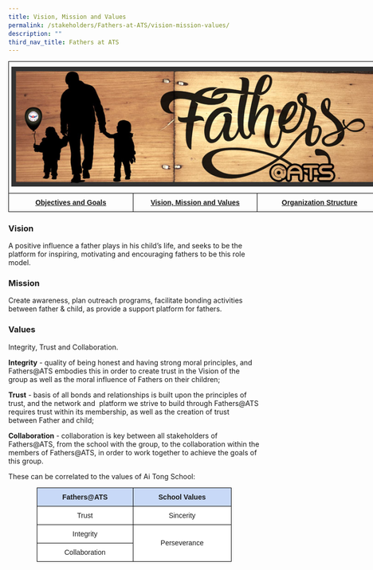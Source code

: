 ```yaml
---
title: Vision, Mission and Values
permalink: /stakeholders/Fathers-at-ATS/vision-mission-values/
description: ""
third_nav_title: Fathers at ATS
---
```

<style type="text/css">
.tg  {border-collapse:collapse;border-spacing:0;margin:0px auto;}
.tg td{border-color:black;border-style:solid;border-width:1px;font-family:Arial, sans-serif;font-size:14px;
  overflow:hidden;padding:10px 5px;word-break:normal;}
.tg th{border-color:black;border-style:solid;border-width:1px;font-family:Arial, sans-serif;font-size:14px;
  font-weight:normal;overflow:hidden;padding:10px 5px;word-break:normal;}
.tg .tg-baqh{text-align:center;vertical-align:top}
.tg .tg-8d8j{text-align:center;vertical-align:bottom}
</style>
<table class="tg" style="undefined;table-layout: fixed; width: 750px">
<colgroup>
<col style="width: 250px">
<col style="width: 250px">
<col style="width: 250px">
</colgroup>
<tbody>
  <tr>
    <td class="tg-8d8j" colspan="3"><img src="/images/FatherATS.jpeg" 
     style="width:100%"></td>
  </tr>
  <tr>
    <td class="tg-baqh"><a href="/stakeholders/Fathers-at-ATS/objectives-and-goals/"><b>Objectives and Goals</b></a></td>
    <td class="tg-baqh"><a href="/stakeholders/Fathers-at-ATS/vision-mission-values/"><b>Vision, Mission and Values</b></a></td>
    <td class="tg-baqh"><a href="/stakeholders/Fathers-at-ATS/organization-structure/"><b>Organization Structure</b></a></td>
  </tr>
</tbody>
</table>

### Vision
A positive influence a father plays in his child’s life, and seeks to be the platform for inspiring, motivating and encouraging fathers to be this role model.   

### Mission
Create awareness, plan outreach programs, facilitate bonding activities between father & child, as provide a support platform for fathers.

### Values

Integrity, Trust and Collaboration.

  

**Integrity** \- quality of being honest and having strong moral principles, and Fathers@ATS embodies this in order to create trust in the Vision of the group as well as the moral influence of Fathers on their children;

**Trust** \- basis of all bonds and relationships is built upon the principles of trust, and the network and  platform we strive to build through Fathers@ATS requires trust within its membership, as well as the creation of trust between Father and child;

  

**Collaboration** \- collaboration is key between all stakeholders of Fathers@ATS, from the school with the group, to the collaboration within the members of Fathers@ATS, in order to work together to achieve the goals of this group.

  

These can be correlated to the values of Ai Tong School:

<style type="text/css">
.tg  {border-collapse:collapse;border-spacing:0;margin:0px auto;}
.tg td{border-color:black;border-style:solid;border-width:1px;font-family:Arial, sans-serif;font-size:14px;
  overflow:hidden;padding:10px 5px;word-break:normal;}
.tg th{border-color:black;border-style:solid;border-width:1px;font-family:Arial, sans-serif;font-size:14px;
  font-weight:normal;overflow:hidden;padding:10px 5px;word-break:normal;}
.tg .tg-vbk6{background-color:#C8D9F7;font-weight:bold;text-align:center;vertical-align:middle}
.tg .tg-f4yw{background-color:#FFF;text-align:center;vertical-align:middle}
</style>
<table class="tg" style="undefined;table-layout: fixed; width: 391px">
<colgroup>
<col style="width: 194px">
<col style="width: 197px">
</colgroup>
<tbody>
  <tr>
    <td class="tg-vbk6">Fathers@ATS</td>
    <td class="tg-vbk6"> School Values</td>
  </tr>
  <tr>
    <td class="tg-f4yw">Trust</td>
    <td class="tg-f4yw" rowspan="2">Sincerity</td>
  </tr>
  <tr>
    <td class="tg-f4yw" rowspan="2">Integrity</td>
  </tr>
  <tr>
    <td class="tg-f4yw" rowspan="2">Perseverance</td>
  </tr>
  <tr>
    <td class="tg-f4yw">Collaboration</td>
  </tr>
</tbody>
</table>